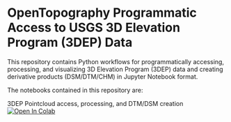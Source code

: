 # OpenTopography Programmatic Access to USGS 3D Elevation Program (3DEP) Data
This repository contains Python workflows for programmatically accessing, processing, and visualizing 3D Elevation Program (3DEP) data and creating derivative products (DSM/DTM/CHM) in Jupyter Notebook format.

The notebooks contained in this repository are:

3DEP Pointcloud access, processing, and DTM/DSM creation
[![Open In Colab](https://colab.research.google.com/assets/colab-badge.svg)](https://colab.research.google.com/github/cmspeed/OT_3DEP_Workflows/blob/main/notebooks/3DEP_pointcloud_access_processing_DTM_creation.ipynb)
